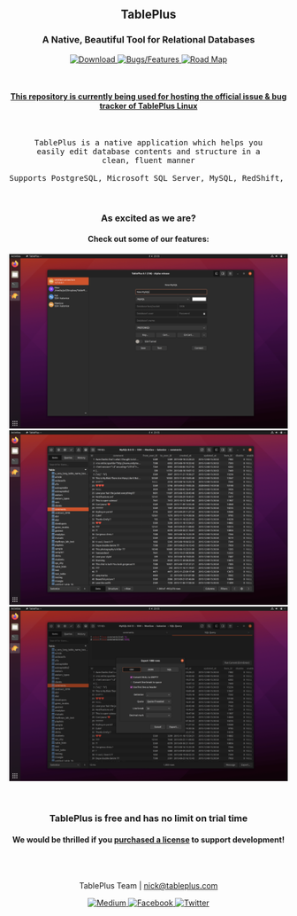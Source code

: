<h2 align="middle">TablePlus</p>
<h3 align="middle">A Native, Beautiful Tool for Relational Databases</h3>

<p align="center">
    <a href="https://tableplus.com/linux">
        <img src="https://img.shields.io/badge/-Download-ff9600?style=for-the-badge" alt="Download">
    </a>
    <a href="https://github.com/TablePlus/TablePlus-Linux/issues">
        <img src="https://img.shields.io/badge/-Bugs%20%2F%20Features-7057ff?style=for-the-badge" alt="Bugs/Features">
    </a>
    <a href="https://github.com/TablePlus/TablePlus-Linux/projects/1">
        <img src="https://img.shields.io/badge/-Road%20Map-blue?style=for-the-badge" alt="Road Map">
    </a>
</p>

<br>

<h4 align="middle">
    <u>
        This repository is currently being used for hosting the official issue 
        & bug tracker of TablePlus Linux
    </u>
</h4>

<br>

<pre align="middle">
TablePlus is a native application which helps you
easily edit database contents and structure in a
clean, fluent manner

Supports PostgreSQL, Microsoft SQL Server, MySQL, RedShift, MariaDB, Cassandra, and MongoDB
</pre>

<br>

<h3 align="middle">As excited as we are?</h3>
<h4 align="middle">Check out some of our features:</h4>

![Welcome-screen](https://github.com/TablePlus/TablePlus-Linux/blob/master/Resources/welcome-screen.png "Welcome screen")
![Workspace-screen](https://github.com/TablePlus/TablePlus-Linux/blob/master/Resources/workspace-dark.png "Workspace")
![Dark-Theme-screen](https://github.com/TablePlus/TablePlus-Linux/blob/master/Resources/export-dark.png "Dark Them screen")

<br>

<h3 align="middle">TablePlus is free and has no limit on trial time</h3>

<h4 align="middle">
    We would be thrilled if you
    <a href="https://tableplus.com/pricing">purchased a license</a>
    to support development!
</h4>

<br>
<br>

<p align="center">
    TablePlus Team | 
    <a href="mailto:nick@tableplus.com">nick@tableplus.com</a>
</p>

<p align="center">
    <a href="https://medium.com/@huyphams">
        <img src="https://img.shields.io/badge/-Medium-03a87c?style=for-the-badge" alt="Medium">
    </a>
    <a href="https://facebook.com/tableplusapp">
        <img src="https://img.shields.io/badge/-Facebook-3b5998?style=for-the-badge" alt="Facebook">
    </a>
    <a href="https://twitter.com/tableplus">
        <img src="https://img.shields.io/badge/-Twitter-00aced?style=for-the-badge" alt="Twitter">
    </a>
</p>
